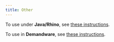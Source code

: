 ```yaml
---
title: Other
---
```



To use under **Java/Rhino**, see [these instructions](https://gist.github.com/UnquietCode/5614860).

To use in **Demandware**, see [these instructions](https://github.com/moment/moment/issues/1034).
